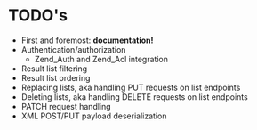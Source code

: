 TODO's
======

* First and foremost: **documentation!**
* Authentication/authorization
  * Zend_Auth and Zend_Acl integration
* Result list filtering
* Result list ordering
* Replacing lists, aka handling PUT requests on list endpoints
* Deleting lists, aka handling DELETE requests on list endpoints
* PATCH request handling
* XML POST/PUT payload deserialization
